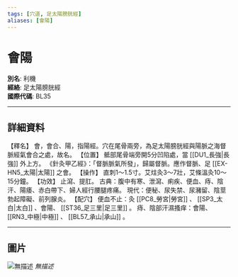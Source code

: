 ```yaml
---
tags: [穴道, 足太陽膀胱經]
aliases: [會陽]
---
```


# 會陽

**別名**: 利機  
**經絡**: 足太陽膀胱經  
**國際代碼**: BL35  

---

## 詳細資料
【釋名】
會，會合、陽，指陽經。穴在尾骨兩旁，為足太陽膀胱經與陽脈之海督脈經氣會合之處，故名。
【位置】
骶部尾骨端旁開5分凹陷處，當 [[DU1_長強|長強]] 外上方。
《針灸甲乙經》：「督脈脈氣所發」，歸屬督脈。應作督脈、足 [[EX-HN5_太陽|太陽]] 之會。
【操作】
直刺1～1.5寸。艾炷灸3～7壯，艾條溫灸10～15分鐘。
【功效】
止瀉、提肛。
古典：腹中有寒、泄瀉、痢疾、便血、痔、陰汗、陽痿、赤白帶下、婦人經行腰腿疼痛。
現代：便秘、尿失禁、尿瀦留、陰莖勃起障礙、前列腺炎。
【配穴】
便血不止：灸 [[PC8_勞宮|勞宮]] 、 [[SP3_太白|太白]] 、會陽、 [[ST36_足三里|足三里]] 。
痔、陰部汗濕搔痒：會陽、 [[RN3_中極|中極]] 、 [[BL57_承山|承山]] 。

---

## 圖片
![無描述](https://yibian.hopto.org/pic/shu16/261.gif)
_無描述_

